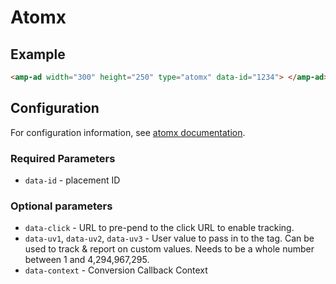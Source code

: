 <!---
Copyright 2016 The AMP HTML Authors. All Rights Reserved.

Licensed under the Apache License, Version 2.0 (the "License");
you may not use this file except in compliance with the License.
You may obtain a copy of the License at

      http://www.apache.org/licenses/LICENSE-2.0

Unless required by applicable law or agreed to in writing, software
distributed under the License is distributed on an "AS-IS" BASIS,
WITHOUT WARRANTIES OR CONDITIONS OF ANY KIND, either express or implied.
See the License for the specific language governing permissions and
limitations under the License.
-->

# Atomx

## Example

```html
<amp-ad width="300" height="250" type="atomx" data-id="1234"> </amp-ad>
```

## Configuration

For configuration information, see [atomx documentation](https://wiki.atomx.com/tags).

### Required Parameters

- `data-id` - placement ID

### Optional parameters

- `data-click` - URL to pre-pend to the click URL to enable tracking.
- `data-uv1`, `data-uv2`, `data-uv3` - User value to pass in to the tag. Can be used to track & report on custom values. Needs to be a whole number between 1 and 4,294,967,295.
- `data-context` - Conversion Callback Context
